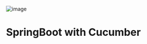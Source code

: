 ![image](https://user-images.githubusercontent.com/8769673/46209670-13af8180-c34c-11e8-948f-2faf4197898c.png)

# SpringBoot with Cucumber
